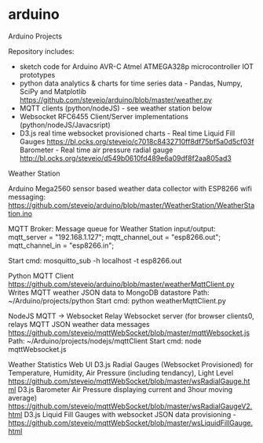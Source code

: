 # arduino
Arduino Projects

Repository includes:
  * sketch code for Arduino AVR-C Atmel ATMEGA328p microcontroller IOT prototypes
  * python data analytics & charts for time series data - Pandas, Numpy, SciPy and Matplotlib 
    https://github.com/steveio/arduino/blob/master/weather.py
  * MQTT clients (python/nodeJS) - see weather station below
  * Websocket RFC6455 Client/Server implementations (python/nodeJS/Javacsript)
  * D3.js real time websocket provisioned charts - 
    Real time Liquid Fill Gauges
    https://bl.ocks.org/steveio/c7018c8432710ff8df75bf5a0d5cf03f
    Barometer - Real time air pressure radial gauge
    http://bl.ocks.org/steveio/d549b0610fd489e6a09df8f2aa805ad3

Weather Station

Arduino Mega2560 sensor based weather data collector with ESP8266 wifi messaging:
https://github.com/steveio/arduino/blob/master/WeatherStation/WeatherStation.ino

MQTT Broker:
Message queue for Weather Station input/output:
mqtt_server = "192.168.1.127";
mqtt_channel_out = "esp8266.out";
mqtt_channel_in = "esp8266.in";

Start cmd: mosquitto_sub -h localhost -t esp8266.out

Python MQTT Client
https://github.com/steveio/arduino/blob/master/weatherMqttClient.py
Writes MQTT weather JSON data to MongoDB datastore
Path: ~/Arduino/projects/python
Start cmd: python weatherMqttClient.py

NodeJS MQTT -> Websocket Relay
Websocket server (for browser clients0, relays MQTT JSON weather data messages
https://github.com/steveio/mqttWebSocket/blob/master/mqttWebsocket.js
Path: ~/Arduino/projects/nodejs/mqttClient
Start cmd: node mqttWebsocket.js

Weather Statistics Web UI 
D3.js Radial Gauges (Websocket Provisioned) for Temperature, Humidity, Air Pressure (including tendancy), Light Level
https://github.com/steveio/mqttWebSocket/blob/master/wsRadialGauge.html
D3.js Barometer Air Pressure displaying current and 3hour moving average) 
https://github.com/steveio/mqttWebSocket/blob/master/wsRadialGaugeV2.html
D3.js Liquid Fill Gauges with websocket JSON data provisioning -
https://github.com/steveio/mqttWebSocket/blob/master/wsLiquidFillGauge.html
